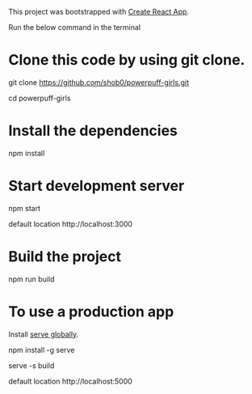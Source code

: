 This project was bootstrapped with [Create React App](https://github.com/facebook/create-react-app).

Run the below command in the terminal

# Clone this code by using git clone.

git clone https://github.com/shob0/powerpuff-girls.git

cd powerpuff-girls

# Install the dependencies

npm install

# Start development server

npm start

default location http://localhost:3000

# Build the project

npm run build

# To use a production app 

Install [serve globally](https://www.npmjs.com/package/serve).

npm install -g serve

serve -s build

default location http://localhost:5000

